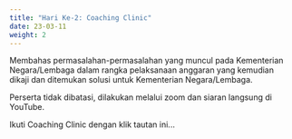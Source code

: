 ```yaml
---
title: "Hari Ke-2: Coaching Clinic"
date: 23-03-11
weight: 2
---
```


Membahas permasalahan-permasalahan yang muncul pada Kementerian Negara/Lembaga dalam rangka pelaksanaan anggaran yang kemudian dikaji dan ditemukan solusi untuk Kementerian Negara/Lembaga.

Perserta tidak dibatasi, dilakukan melalui zoom dan siaran langsung di YouTube.

Ikuti Coaching Clinic dengan klik tautan ini...
